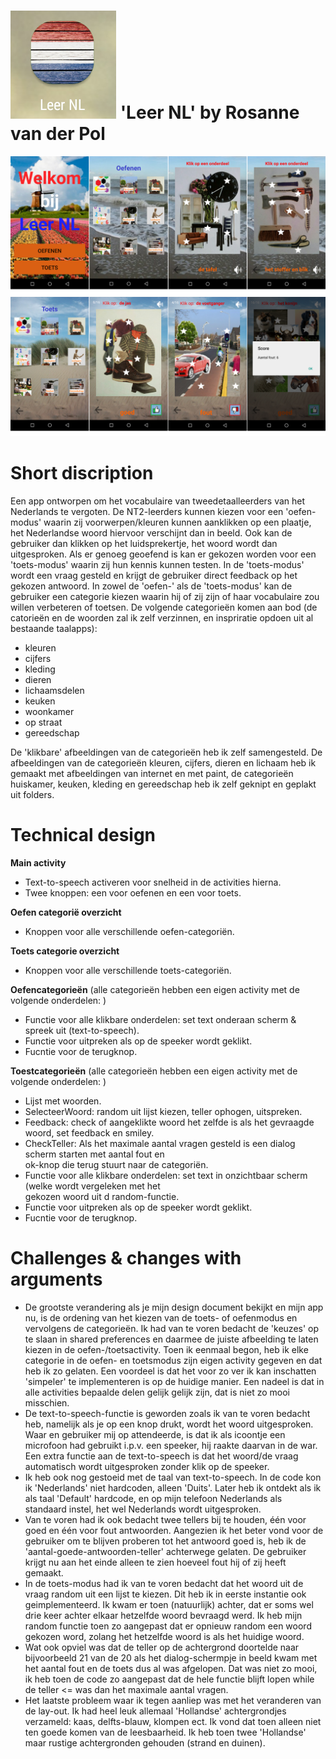 ![icon](https://github.com/RosannevanderPol/Project/blob/master/doc/icon.png?raw=true) 
'Leer NL' by Rosanne van der Pol
=================

![Screenshots1](https://github.com/RosannevanderPol/Project/blob/master/doc/Screenshots1.png?raw=true)
![Screenshots2](https://github.com/RosannevanderPol/Project/blob/master/doc/Screenshots2.png?raw=true)

# Short discription
Een app ontworpen om het vocabulaire van tweedetaalleerders van het Nederlands te vergoten. De NT2-leerders kunnen kiezen voor een 'oefen-modus' waarin zij voorwerpen/kleuren kunnen aanklikken op een plaatje, het Nederlandse woord hiervoor verschijnt dan in beeld. Ook kan de gebruiker dan klikken op het luidsprekertje, het woord wordt dan uitgesproken. Als er genoeg geoefend is kan er gekozen worden voor een 'toets-modus' waarin zij hun kennis kunnen testen. In de 'toets-modus' wordt een vraag gesteld en krijgt de gebruiker direct feedback op het gekozen antwoord.
In zowel de 'oefen-' als de 'toets-modus' kan de gebruiker een categorie kiezen waarin hij of zij zijn of haar vocabulaire zou willen verbeteren of toetsen. De volgende categorieën komen aan bod (de catorieën en de woorden zal ik zelf verzinnen, en inspriratie opdoen uit al bestaande taalapps):
* kleuren
* cijfers
* kleding
* dieren
* lichaamsdelen
* keuken
* woonkamer
* op straat
* gereedschap

De 'klikbare' afbeeldingen van de categorieën heb ik zelf samengesteld. De afbeeldingen van de categorieën kleuren, cijfers, dieren en lichaam heb ik gemaakt met afbeeldingen van internet en met paint, de categorieën huiskamer, keuken, kleding en gereedschap heb ik zelf geknipt en geplakt uit folders.

# Technical design
**Main activity**
* Text-to-speech activeren voor snelheid in de activities hierna.
* Twee knoppen: een voor oefenen en een voor toets.

**Oefen categorië overzicht**
* Knoppen voor alle verschillende oefen-categoriën.

**Toets categorie overzicht**
* Knoppen voor alle verschillende toets-categoriën.

**Oefencategorieën** (alle categorieën hebben een eigen activity met de volgende onderdelen: )
* Functie voor alle klikbare onderdelen: set text onderaan scherm & spreek uit (text-to-speech).
* Functie voor uitpreken als op de speeker wordt geklikt.
* Fucntie voor de terugknop.

**Toestcategorieën** (alle categorieën hebben een eigen activity met de volgende onderdelen: )
* Lijst met woorden.
* SelecteerWoord: random uit lijst kiezen, teller ophogen, uitspreken.
* Feedback: check of aangeklikte woord het zelfde is als het gevraagde woord, set feedback en smiley.
* CheckTeller: Als het maximale aantal vragen gesteld is een dialog scherm starten met aantal fout en  
ok-knop die terug stuurt naar de categoriën.
* Functie voor alle klikbare onderdelen: set text in onzichtbaar scherm (welke wordt vergeleken met het  
gekozen woord uit d random-functie.
* Functie voor uitpreken als op de speeker wordt geklikt.
* Fucntie voor de terugknop.

# Challenges & changes with arguments
* De grootste verandering als je mijn design document bekijkt en mijn app nu, is de ordening van het kiezen van de toets- of oefenmodus en vervolgens de categorieën. Ik had van te voren bedacht de 'keuzes' op te slaan in shared preferences en daarmee de juiste afbeelding te laten kiezen in de oefen-/toetsactivity. Toen ik eenmaal begon, heb ik elke categorie in de oefen- en toetsmodus zijn eigen activity gegeven en dat heb ik zo gelaten. Een voordeel is dat het voor zo ver ik kan inschatten 'simpeler' te implementeren is op de huidige manier. Een nadeel is dat in alle activities bepaalde delen gelijk gelijk zijn, dat is niet zo mooi misschien.
* De text-to-speech-functie is geworden zoals ik van te voren bedacht heb, namelijk als je op een knop drukt, wordt het woord uitgesproken. Waar en gebruiker mij op attendeerde, is dat ik als icoontje een microfoon had gebruikt i.p.v. een speeker, hij raakte daarvan in de war. Een extra functie aan de text-to-speech is dat het woord/de vraag automatisch wordt uitgesproken zonder klik op de speeker. 
* Ik heb ook nog gestoeid met de taal van text-to-speech. In de code kon ik 'Nederlands' niet hardcoden, alleen 'Duits'. Later heb ik ontdekt als ik als taal 'Default' hardcode, en op mijn telefoon Nederlands als standaard instel, het wel Nederlands wordt uitgesproken. 
* Van te voren had ik ook bedacht twee tellers bij te houden, één voor goed en één voor fout antwoorden. Aangezien ik het beter vond voor de gebruiker om te blijven proberen tot het antwoord goed is, heb ik de 'aantal-goede-antwoorden-teller' achterwege gelaten. De gebruiker krijgt nu aan het einde alleen te zien hoeveel fout hij of zij heeft gemaakt.
* In de toets-modus had ik van te voren bedacht dat het woord uit de vraag random uit een lijst te kiezen. Dit heb ik in eerste instantie ook geimplementeerd. Ik kwam er toen (natuurlijk) achter, dat er soms wel drie keer achter elkaar hetzelfde woord bevraagd werd. Ik heb mijn random functie toen zo aangepast dat er opnieuw random een woord gekozen word, zolang het hetzelfde woord is als het huidige woord. 
* Wat ook opviel was dat de teller op de achtergrond doortelde naar bijvoorbeeld 21 van de 20 als het dialog-schermpje in beeld kwam met het aantal fout en de toets dus al was afgelopen. Dat was niet zo mooi, ik heb toen de code zo aangepast dat de hele functie blijft lopen while de teller <= was dan het maximale aantal vragen. 
* Het laatste probleem waar ik tegen aanliep was met het veranderen van de lay-out. Ik had heel leuk allemaal 'Hollandse' achtergrondjes verzameld: kaas, delfts-blauw, klompen ect. Ik vond dat toen alleen niet ten goede komen van de leesbaarheid. Ik heb toen twee 'Hollandse' maar rustige achtergronden gehouden (strand en duinen). 
